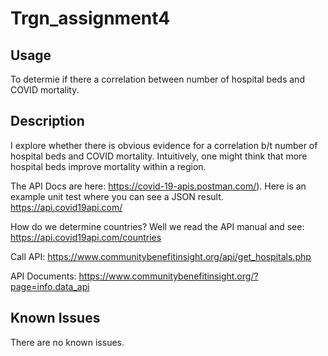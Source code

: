 # Trgn_assignment4

## Usage

To determie if there a correlation between number of hospital beds and COVID mortality. 

## Description

I explore whether there is obvious evidence for a correlation b/t number of hospital beds and COVID mortality. Intuitively, one might think that more hospital beds improve mortality within a region.

The API Docs are here: https://covid-19-apis.postman.com/).  Here is an example unit test where you can see a JSON result. https://api.covid19api.com/

How do we determine countries? Well we read the API manual and see: https://api.covid19api.com/countries

Call API: https://www.communitybenefitinsight.org/api/get_hospitals.php

API Documents: https://www.communitybenefitinsight.org/?page=info.data_api

## Known Issues

There are no known issues. 